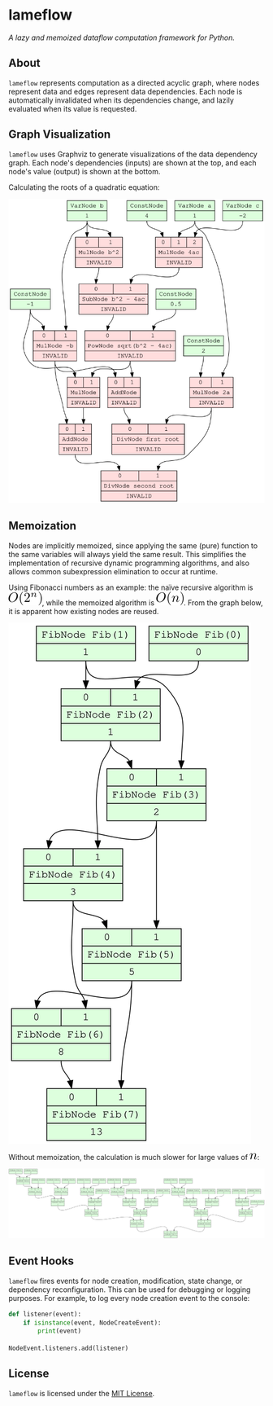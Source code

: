 # lameflow

_A lazy and memoized dataflow computation framework for Python._

## About

`lameflow` represents computation as a directed acyclic graph, where nodes represent data and edges represent data dependencies. Each node is automatically invalidated when its dependencies change, and lazily evaluated when its value is requested.

## Graph Visualization

`lameflow` uses Graphviz to generate visualizations of the data dependency graph. Each node's dependencies (inputs) are shown at the top, and each node's value (output) is shown at the bottom.

Calculating the roots of a quadratic equation:

![Quadratic equation root calculation](demo/quadratic-equation.png)

## Memoization

Nodes are implicitly memoized, since applying the same (pure) function to the same variables will always yield the same result. This simplifies the implementation of recursive dynamic programming algorithms, and also allows common subexpression elimination to occur at runtime.

Using Fibonacci numbers as an example: the naïve recursive algorithm is ![O(2^n)](latex/big-o-2-n.svg), while the memoized algorithm is ![O(n)](latex/big-o-n.svg). From the graph below, it is apparent how existing nodes are reused.

![Fibonacci memoized](demo/fibonacci.svg)

Without memoization, the calculation is much slower for large values of ![n](latex/n.svg):

![Fibonacci without memoization](demo/fibonacci-no-memo.svg)

## Event Hooks

`lameflow` fires events for node creation, modification, state change, or dependency reconfiguration. This can be used for debugging or logging purposes. For example, to log every node creation event to the console:

```python
def listener(event):
    if isinstance(event, NodeCreateEvent):
        print(event)

NodeEvent.listeners.add(listener)
```

## License

`lameflow` is licensed under the [MIT License](LICENSE.md).
